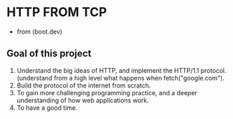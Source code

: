 # HTTP FROM TCP

- from (boot.dev)

## Goal of this project

1. Understand the big ideas of HTTP, and implement the HTTP/1.1 protocol.
   (understand from a high level what happens when fetch("google.com").
2. Build the protocol of the internet from scratch.
3. To gain more challenging programming practice, and a deeper understanding of
   how web applications work.
4. To have a good time.
